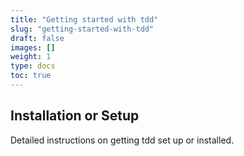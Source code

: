 ```yaml
---
title: "Getting started with tdd"
slug: "getting-started-with-tdd"
draft: false
images: []
weight: 1
type: docs
toc: true
---
```


## Installation or Setup
Detailed instructions on getting tdd set up or installed.


